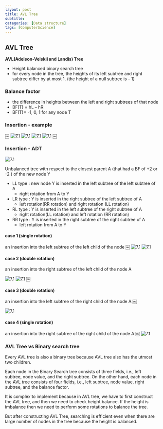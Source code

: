 ```yaml
---
layout: post
title: AVL Tree
subtitle: 
categories: [Data structure]
tags: [ComputerScience]
---
```


## AVL Tree

**AVL(Adelson-Velskii and Landis) Tree**

- Height balanced binary search tree 
- for every node in the tree, the heights of its left subtree and right subtree differ by at most 1. (the height of a null subtree is – 1) 

### Balance factor
- the difference in heights between the left and right subtrees of that node 
- BF(T) = hL – hR 
- BF(T)= -1, 0, 1 for any node T  


### Insertion - example
￼
![7.1](/assets/images/data_structure/8.1.png)
![7.1](/assets/images/data_structure/8.2.png)
![7.1](/assets/images/data_structure/8.3.png)
![7.1](/assets/images/data_structure/8.4.png)
￼

### Insertion - ADT

![7.1](/assets/images/data_structure/8.5.png)

Unbalanced tree with respect to the closest parent A (that had a BF of +2 or -2 ) of the new node Y 
- LL type : new node Y is inserted in the left subtree of the left subtree of A 
    - right rotation from A to Y 
- LR type : Y is inserted in the right subtree of the left subtree of A 
    - left rotation(RR rotation) and right rotation (LL rotation)
- RL type : Y is inserted in the left subtree of the right subtree of A
    - right rotation(LL rotation) and left rotation (RR rotation)
- RR type : Y is inserted in the right subtree of the right subtree of A
    - left rotation from A to Y


#### case 1 (single rotation)
an insertion into the left subtree of the left child of the node 
￼
![7.1](/assets/images/data_structure/8.6.png)
![7.1](/assets/images/data_structure/8.7.png)


#### case 2 (double rotation)
an insertion into the right subtree of the left child of the node A 

![7.1](/assets/images/data_structure/8.8.png)
![7.1](/assets/images/data_structure/8.9.png)
￼

#### case 3 (double rotation)
an insertion into the left subtree of the right child of the node A 
￼

![7.1](/assets/images/data_structure/8.10.png)

#### case 4 (single rotation)
an insertion into the right subtree of the right child of the node A 
￼
![7.1](/assets/images/data_structure/8.11.png)

### AVL Tree vs Binary search tree
Every AVL tree is also a binary tree because AVL tree also has the utmost two children.

Each node in the Binary Search tree consists of three fields, i.e., left subtree, node value, and the right subtree.
On the other hand, each node in the AVL tree consists of four fields, i.e., left subtree, node value, right subtree, and the balance factor.

It is complex to implement because in AVL tree, we have to first construct the AVL tree, and then we need to check height balance. If the height is imbalance then we need to perform some rotations to balance the tree.

But after constructing AVL Tree, searching is efficient even when there are large number of nodes in the tree because the height is balanced.
